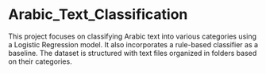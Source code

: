 # Arabic_Text_Classification
This project focuses on classifying Arabic text into various categories using a Logistic Regression model. It also incorporates a rule-based classifier as a baseline. The dataset is structured with text files organized in folders based on their categories.
